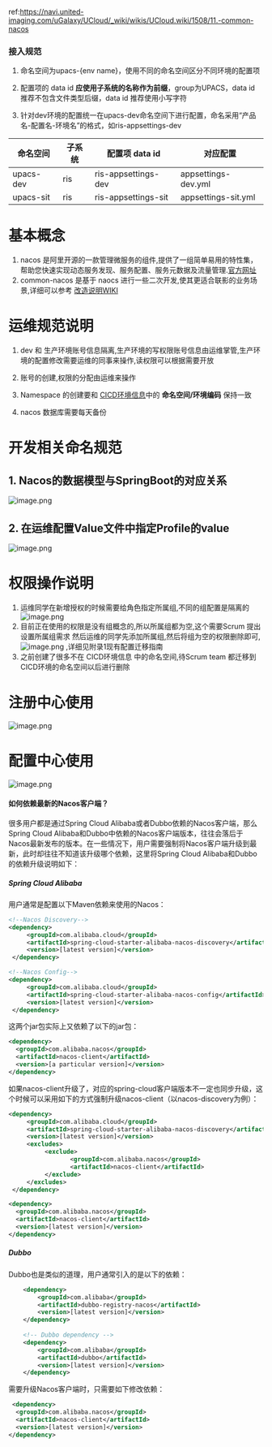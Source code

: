 

ref:https://navi.united-imaging.com/uGalaxy/UCloud/_wiki/wikis/UCloud.wiki/1508/11.-common-nacos





### 接入规范

1. 命名空间为upacs-{env name}，使用不同的命名空间区分不同环境的配置项

1. 配置项的 data id **应使用****子系统****的名称作为前缀**，group为UPACS，data id 推荐不包含文件类型后缀，data id 推荐使用小写字符

1. 针对dev环境的配置统一在upacs-dev命名空间下进行配置，命名采用“产品名-配置名-环境名”的格式，如ris-appsettings-dev

| 命名空间  | 子系统 | 配置项 data id      | 对应配置            |
| --------- | ------ | ------------------- | ------------------- |
| upacs-dev | ris    | ris-appsettings-dev | appsettings-dev.yml |
| upacs-sit | ris    | ris-appsettings-sit | appsettings-sit.yml |



# 基本概念

1. nacos 是阿里开源的一款管理微服务的组件,提供了一组简单易用的特性集，帮助您快速实现动态服务发现、服务配置、服务元数据及流量管理.[官方网址](https://nacos.io/zh-cn/docs/what-is-nacos.html) 
2. common-nacos 是基于 naocs 进行一些二次开发,使其更适合联影的业务场景,详细可以参考 [改造说明WIKI](https://navi.united-imaging.com/UplusTestCollection/UCloud/_wiki/wikis/UCloud.wiki/1622/common-nacos-改造说明)

# 运维规范说明

1. dev 和 生产环境账号信息隔离,生产环境的写权限账号信息由运维掌管,生产环境的配置修改需要运维的同事来操作,读权限可以根据需要开放
 2. 账号的创建,权限的分配由运维来操作

 3. Namespace 的创建要和 [CICD环境信息](https://navi.united-imaging.com/UplusTestCollection/UCloud/_wiki/wikis/UCloud.wiki/344/CICD环境信息)中的 **命名空间/环境编码** 保持一致

4. nacos 数据库需要每天备份

# 开发相关命名规范

## 1. Nacos的数据模型与SpringBoot的对应关系

![image.png](https://navi.united-imaging.com/uGalaxy/b7a8ee72-c9aa-4962-91e2-48bcf3f4f10f/_apis/git/repositories/d9d1d5a9-4794-4e6b-b629-154a88520079/Items?path=%2F.attachments%2Fimage-b3b21414-66cc-453c-97dd-74cac2f90eec.png&download=false&resolveLfs=true&%24format=octetStream&api-version=5.0-preview.1&sanitize=true&versionDescriptor.version=wikiMaster)

## 2. 在运维配置Value文件中指定Profile的value

![image.png](https://navi.united-imaging.com/uGalaxy/b7a8ee72-c9aa-4962-91e2-48bcf3f4f10f/_apis/git/repositories/d9d1d5a9-4794-4e6b-b629-154a88520079/Items?path=%2F.attachments%2Fimage-750ea37f-60b1-40a1-8f3e-de9191805994.png&download=false&resolveLfs=true&%24format=octetStream&api-version=5.0-preview.1&sanitize=true&versionDescriptor.version=wikiMaster)

# 权限操作说明

1. 运维同学在新增授权的时候需要给角色指定所属组,不同的组配置是隔离的
   ![image.png](https://navi.united-imaging.com/uGalaxy/b7a8ee72-c9aa-4962-91e2-48bcf3f4f10f/_apis/git/repositories/d9d1d5a9-4794-4e6b-b629-154a88520079/Items?path=%2F.attachments%2Fimage-09891677-4437-4b8f-afef-8c0eb52424c8.png&download=false&resolveLfs=true&%24format=octetStream&api-version=5.0-preview.1&sanitize=true&versionDescriptor.version=wikiMaster)
2. 目前正在使用的权限是没有组概念的,所以所属组都为空,这个需要Scrum 提出设置所属组需求
   然后运维的同学先添加所属组,然后将组为空的权限删除即可,
   ![image.png](https://navi.united-imaging.com/uGalaxy/b7a8ee72-c9aa-4962-91e2-48bcf3f4f10f/_apis/git/repositories/d9d1d5a9-4794-4e6b-b629-154a88520079/Items?path=%2F.attachments%2Fimage-e568e5ce-0155-45de-becf-ca1c64a639fb.png&download=false&resolveLfs=true&%24format=octetStream&api-version=5.0-preview.1&sanitize=true&versionDescriptor.version=wikiMaster)
   ,详细见附录1现有配置迁移指南
3. 之前创建了很多不在 CICD环境信息 中的命名空间,待Scrum team 都迁移到 CICD环境的命名空间以后进行删除

# 注册中心使用

![image.png](https://navi.united-imaging.com/uGalaxy/b7a8ee72-c9aa-4962-91e2-48bcf3f4f10f/_apis/git/repositories/d9d1d5a9-4794-4e6b-b629-154a88520079/Items?path=%2F.attachments%2Fimage-8aff2e53-f723-48a6-88e3-e868ffdd045d.png&download=false&resolveLfs=true&%24format=octetStream&api-version=5.0-preview.1&sanitize=true&versionDescriptor.version=wikiMaster)

# 配置中心使用

![image.png](https://navi.united-imaging.com/uGalaxy/b7a8ee72-c9aa-4962-91e2-48bcf3f4f10f/_apis/git/repositories/d9d1d5a9-4794-4e6b-b629-154a88520079/Items?path=%2F.attachments%2Fimage-0d1589a2-e369-480d-9579-1ae811ccb726.png&download=false&resolveLfs=true&%24format=octetStream&api-version=5.0-preview.1&sanitize=true&versionDescriptor.version=wikiMaster)







#### 如何依赖最新的Nacos客户端？

很多用户都是通过Spring Cloud Alibaba或者Dubbo依赖的Nacos客户端，那么Spring Cloud Alibaba和Dubbo中依赖的Nacos客户端版本，往往会落后于Nacos最新发布的版本。在一些情况下，用户需要强制将Nacos客户端升级到最新，此时却往往不知道该升级哪个依赖，这里将Spring Cloud Alibaba和Dubbo的依赖升级说明如下：

##### Spring Cloud Alibaba

用户通常是配置以下Maven依赖来使用的Nacos：

```xml
<!--Nacos Discovery-->
<dependency>
     <groupId>com.alibaba.cloud</groupId>
     <artifactId>spring-cloud-starter-alibaba-nacos-discovery</artifactId>
     <version>[latest version]</version>
 </dependency>

<!--Nacos Config-->
<dependency>
     <groupId>com.alibaba.cloud</groupId>
     <artifactId>spring-cloud-starter-alibaba-nacos-config</artifactId>
     <version>[latest version]</version>
 </dependency>
```

这两个jar包实际上又依赖了以下的jar包：

```xml
<dependency>
  <groupId>com.alibaba.nacos</groupId>
  <artifactId>nacos-client</artifactId>
  <version>[a particular version]</version>
</dependency>
```

如果nacos-client升级了，对应的spring-cloud客户端版本不一定也同步升级，这个时候可以采用如下的方式强制升级nacos-client（以nacos-discovery为例）：

```xml
<dependency>
     <groupId>com.alibaba.cloud</groupId>
     <artifactId>spring-cloud-starter-alibaba-nacos-discovery</artifactId>
     <version>[latest version]</version>
     <excludes>
          <exclude>
                 <groupId>com.alibaba.nacos</groupId>
                 <artifactId>nacos-client</artifactId>
          </exclude>
     </excludes>
 </dependency>

<dependency>
  <groupId>com.alibaba.nacos</groupId>
  <artifactId>nacos-client</artifactId>
  <version>[latest version]</version>
</dependency>
```

##### Dubbo

Dubbo也是类似的道理，用户通常引入的是以下的依赖：

```xml
    <dependency>
        <groupId>com.alibaba</groupId>
        <artifactId>dubbo-registry-nacos</artifactId>
        <version>[latest version]</version>
    </dependency>   
    
    <!-- Dubbo dependency -->
    <dependency>
        <groupId>com.alibaba</groupId>
        <artifactId>dubbo</artifactId>
        <version>[latest version]</version>
    </dependency>
```

需要升级Nacos客户端时，只需要如下修改依赖：

```xml
 <dependency>
  <groupId>com.alibaba.nacos</groupId>
  <artifactId>nacos-client</artifactId>
  <version>[latest version]</version>
</dependency>
```